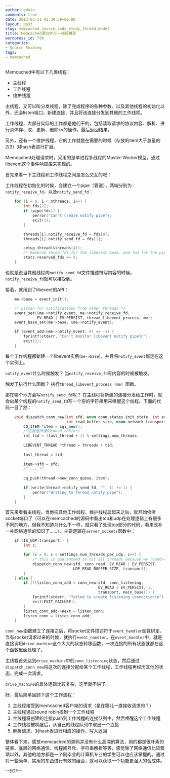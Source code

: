 ```yaml
---
author: admin
comments: true
date: 2013-05-31 01:30:39+00:00
layout: post
slug: memcached_source_code_study_thread_model
title: Memcached源码学习——线程模型
wordpress_id: 750
categories:
- Source Reading
tags:
- memcached
---
```


Memcached中有以下几类线程：

  * 主线程
  * 工作线程
  * 维护线程


主线程，又可以叫分发线程，除了完成程序的各种参数、以及其他线程的初始化以外，还会listen端口，新建连接，并且将该连接分发到其他的工作线程。

工作线程，大部分实际的工作都是他们干的，包括读取请求的协议内容、解析、进行具体存、取、更新、删除kv的操作，最后返回结果。

另外，还有一个维护线程，它的工作就是在需要的时候（存放的item大于总量的2/3）对hash表进行扩展。

Memcached处理请求时，采用的是单进程多线程的Master-Worker模型，通过libevent这个事件响应库来实现的。

首先来看一下主线程和工作线程之间是怎么交互的吧：

工作线程在初始化的时候，会建立一个pipe（管道），两端分别为：`notify_receive_fd`，以及`notify_send_fd`：

``` cpp
    for (i = 0; i < nthreads; i++) {
        int fds[2];
        if (pipe(fds)) {
            perror("Can't create notify pipe");
            exit(1);
        }

        threads[i].notify_receive_fd = fds[0];
        threads[i].notify_send_fd = fds[1];

        setup_thread(&threads[i]);
        /* Reserve three fds for the libevent base, and two for the pipe */
        stats.reserved_fds += 5;
    }
```

也就是说当其他线程向`notify_send_fd`文件描述符写内容的时候，`notify_receive_fd`就可以接受到。

接着，就用到了libevent的API：

``` cpp
    me->base = event_init();

    /* Listen for notifications from other threads */
    event_set(&me->notify_event, me->notify_receive_fd,
              EV_READ | EV_PERSIST, thread_libevent_process, me);
    event_base_set(me->base, &me->notify_event);

    if (event_add(&me->notify_event, 0) == -1) {
        fprintf(stderr, "Can't monitor libevent notify pipe\n");
        exit(1);
    }
```


每个工作线程都新建一个libevent实例(`me->base`)，并且将`notify_event`绑定在这个实例上。

`notify_event`什么时候触发？
当`notify_receive_fd`有内容的时候被触发。

触发了执行什么函数？
执行`thread_libevent_process (me) `函数。

那在哪个地方会写`notify_send_fd`呢？
在主线程将新建的连接分发给工作时，就会向某个线程的`notify_send_fd`写一个空的字符串用来唤醒这个线程。下面的代码一目了然：

``` cpp
    void dispatch_conn_new(int sfd, enum conn_states init_state, int event_flags,
                           int read_buffer_size, enum network_transport transport) {
        CQ_ITEM *item = cqi_new();
        /*这就是所谓的round robin*/
        int tid = (last_thread + 1) % settings.num_threads;
    
        LIBEVENT_THREAD *thread = threads + tid;
    
        last_thread = tid;
    
        item->sfd = sfd;
        /* ... */
    
        cq_push(thread->new_conn_queue, item);
    
        if (write(thread->notify_send_fd, "", 1) != 1) {
            perror("Writing to thread notify pipe");
        }
    }
```


首先来看看主线程，当他把其他工作线程、维护线程启起来之后，就开始侦听socket端口了（可以在memcached的源码中看出tcp和udp在处理逻辑上有很多不同的地方，但我不知道为什么不一样，就只看了处理tcp部分的代码，看来改补一补网络通信的知识了……），主要逻辑在`server_sockets`函数中：

``` cpp
    if (IS_UDP(transport)) {
        int c;

        for (c = 0; c < settings.num_threads_per_udp; c++) {
            /* this is guaranteed to hit all threads because we round-robin */
            dispatch_conn_new(sfd, conn_read, EV_READ | EV_PERSIST,
                              UDP_READ_BUFFER_SIZE, transport);
        }
    } else {
        if (!(listen_conn_add = conn_new(sfd, conn_listening,
                                         EV_READ | EV_PERSIST, 1,
                                         transport, main_base))) {
            fprintf(stderr, "failed to create listening connection\n");
            exit(EXIT_FAILURE);
        }
        listen_conn_add->next = listen_conn;
        listen_conn = listen_conn_add;
    }
```


`conn_new`函数建立了连接之后，将socket文件描述符于`event_handler`函数绑定，当有socket请求过来的时候，就执行`event_handler`。在`event_handler`中，就是直接调用`drive_machine`这个大大的状态转移函数，一次连接的所有状态就都在这个函数里面处理了。

主线程首先达到`drive_machine`中的`conn_listenning`状态，然后通过`dispatch_conn_new`将这次的连接分配给某个工作线程，工作线程再经历其他的状态，完成一次请求。

`drive_machine`的具体逻辑比较复杂，这里就不讲了。

好，最后简单回顾下这个工作流程：

  1. 主线程接受到memcached客户端的请求（是在哪儿一直接收请求的？）
  2. 主线程通过round robin找到一个工作线程
  3. 主线程将创建的连接push到工作线程的连接队列中，然后唤醒这个工作线程
  4. 工作线程被唤醒后，从自己的线程队列中取出一个连接
  5. 解析请求、对hash表进行相应的操作，写入返回



整体看下来，感觉memcached的源码并没有什么高深的算法，用的都是很朴素的链表、底层的网络通信、线程间互斥、字符串解析等等，感觉除了网络通信比较繁琐以外，其他的地方都是一个刚毕业的计算机专业的学生可以也应该掌握的。通过对一些简单、实用的东西进行有效的组合，就可以获取一个功能更强大的合成体。

--EOF--
